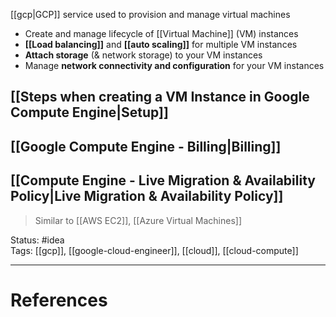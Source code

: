 [[gcp|GCP]] service used to provision and manage virtual machines

- Create and manage lifecycle of [[Virtual Machine]] (VM) instances  
- **[[Load balancing]]** and **[[auto scaling]]** for multiple VM instances  
- **Attach storage** (& network storage) to your VM instances  
- Manage **network connectivity and configuration** for your VM instances

## [[Steps when creating a VM Instance in Google Compute Engine|Setup]]  
## [[Google Compute Engine - Billing|Billing]]
## [[Compute Engine - Live Migration & Availability Policy|Live Migration & Availability Policy]]

> Similar to [[AWS EC2]], [[Azure Virtual Machines]]


Status: #idea  
Tags:  [[gcp]], [[google-cloud-engineer]], [[cloud]], [[cloud-compute]]

---
# References